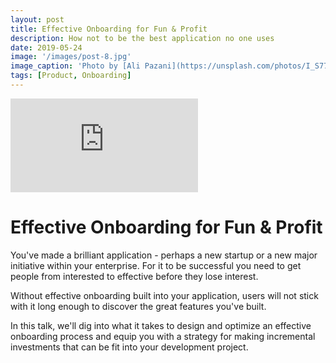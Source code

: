 ```yaml
---
layout: post
title: Effective Onboarding for Fun & Profit
description: How not to be the best application no one uses
date: 2019-05-24
image: '/images/post-8.jpg'
image_caption: 'Photo by [Ali Pazani](https://unsplash.com/photos/I_S774RnI3g) on [Unsplash](https://unsplash.com/)'
tags: [Product, Onboarding]
---
```


<p><iframe src="https://www.youtube.com/embed/BvVNGTAbPss" loading="lazy" frameborder="0" allowfullscreen> </iframe></p>

# Effective Onboarding for Fun & Profit

You've made a brilliant application - perhaps a new startup or a new major initiative within your enterprise. 
For it to be successful you need to get people from interested to effective before they lose interest.

Without effective onboarding built into your application, users will not stick with it long enough to discover the great 
features you've built.

In this talk, we'll dig into what it takes to design and optimize an effective onboarding process and equip you 
with a strategy for making incremental investments that can be fit into your development project.